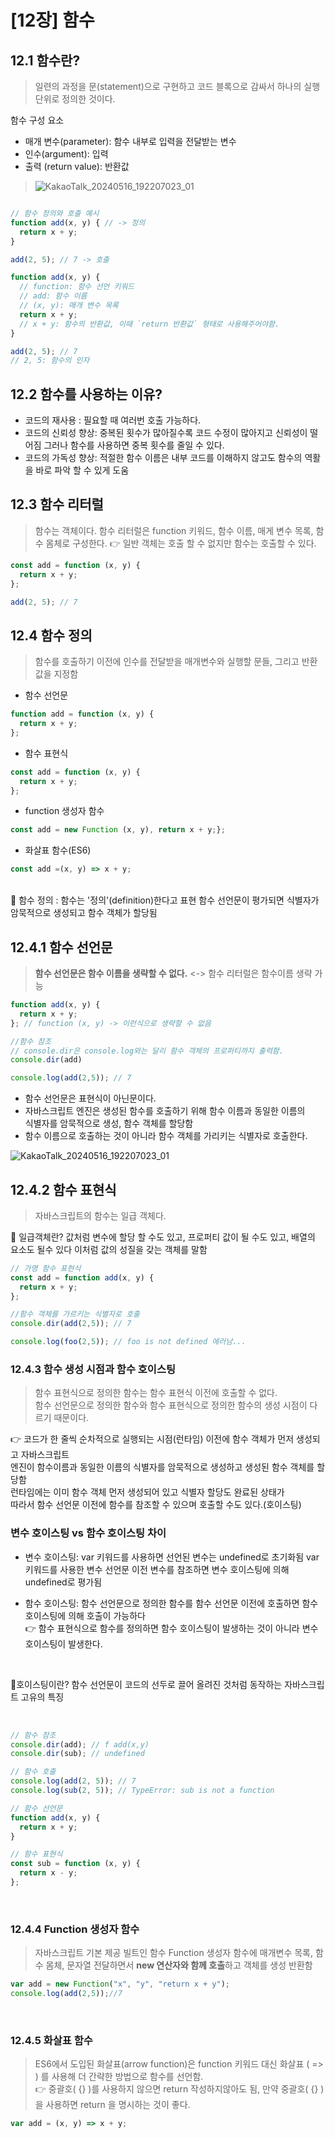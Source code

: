 # [12장] 함수

## 12.1 함수란?
> 일련의 과정을 문(statement)으로 구현하고 코드 블록으로 감싸서 하나의 실행 단위로 정의한 것이다. <br>

함수 구성 요소
- 매개 변수(parameter): 함수 내부로 입력을 전달받는 변수
- 인수(argument): 입력
- 출력 (return value): 반환값  <br>

>![KakaoTalk_20240516_192207023_01](https://github.com/hyeonseok98/js-deep-dive-study/assets/71476841/921b3da4-0986-408e-9806-2cdfbe16aaf6)


```javascript

// 함수 정의와 호출 예시 
function add(x, y) { // -> 정의
  return x + y;
}

add(2, 5); // 7 -> 호출
```

```javascript
function add(x, y) {
  // function: 함수 선언 키워드
  // add: 함수 이름
  // (x, y): 매개 변수 목록
  return x + y;
  // x + y: 함수의 반환값, 이때 `return 반환값` 형태로 사용해주어야함.
}

add(2, 5); // 7
// 2, 5: 함수의 인자
```

## 12.2 함수를 사용하는 이유?

- 코드의 재사용 : 필요할 때 여러번 호출 가능하다.
- 코드의 신뢰성 향상: 중복된 횟수가 많아질수록 코드 수정이 많아지고 신뢰성이 떨어짐 그러나 함수를 사용하면 중복 횟수를 줄일 수 있다.
- 코드의 가독성 향상: 적절한 함수 이름은 내부 코드를 이해하지 않고도 함수의 역활을 바로 파악 할 수 있게 도움


## 12.3 함수 리터럴
> 함수는 객체이다. 함수 리터럴은 function 키워드, 함수 이름, 매게 변수 목록, 함수 몸체로 구성한다.
  👉 일반 객체는 호출 할 수 없지만 함수는 호출할 수 있다.

```javascript
const add = function (x, y) {
  return x + y;
};

add(2, 5); // 7
```


## 12.4 함수 정의
> 함수를 호출하기 이전에 인수를 전달받을 매개변수와 실행할 문들, 그리고 반환값을 지정함 

- 함수 선언문

```javascript
function add = function (x, y) {
  return x + y;
};
```

- 함수 표현식

```javascript
const add = function (x, y) {
  return x + y;
};
```
- function 생성자 함수

```javascript
const add = new Function (x, y), return x + y;};
```
- 화살표 함수(ES6)
```javascript
const add =(x, y) => x + y;
```
<br>
📄 함수 정의 : 함수는 '정의'(definition)한다고 표현 함수 선언문이 평가되면 식별자가 암묵적으로 생성되고 함수 객체가 할당됨 


## 12.4.1 함수 선언문
> **함수 선언문은 함수 이름을 생략할 수 없다.** <-> 함수 리터럴은 함수이름 생략 가능

```javascript
function add(x, y) {
  return x + y;
}; // function (x, y) -> 이런식으로 생략할 수 없음

//함수 참조
// console.dir은 console.log와는 달리 함수 객체의 프로퍼티까지 출력함.
console.dir(add)

console.log(add(2,5)); // 7
```
- 함수 선언문은 표현식이 아닌문이다.
- 자바스크립트 엔진은 생성된 함수를 호출하기 위해 함수 이름과 동일한 이름의<br> 식별자를 암묵적으로 생성, 함수 객체를 할당함
- 함수 이름으로 호출하는 것이 아니라 함수 객체를 가리키는 식별자로 호출한다. <br>

![KakaoTalk_20240516_192207023_01](https://github.com/hyeonseok98/js-deep-dive-study/assets/71476841/799d432c-7688-4e04-bc4a-cf35cb0b30f8)

## 12.4.2 함수 표현식
> 자바스크립트의 함수는 일급 객체다.

📄 일급객체란? 값처럼 변수에 할당 할 수도 있고, 프로퍼티 값이 될 수도 있고, 배열의 요소도 될수 있다 이처럼 값의 성질을 갖는 객체를 말함

```javascript
// 가명 함수 표현식 
const add = function add(x, y) {
  return x + y;
};

//함수 객체를 가르키는 식별자로 호출
console.dir(add(2,5)); // 7

console.log(foo(2,5)); // foo is not defined 에러남...
```

### 12.4.3 함수 생성 시점과 함수 호이스팅

> 함수 표현식으로 정의한 함수는 함수 표현식 이전에 호출할 수 없다. <br>
  함수 선언문으로 정의한 함수와 함수 표현식으로 정의한 함수의 생성 시점이 다르기 때문이다.

👉 코드가 한 줄씩 순차적으로 실행되는 시점(런타임) 이전에 함수 객체가 먼저 생성되고 자바스크립트 <br>
엔진이 함수이름과 동일한 이름의 식별자를 암묵적으로 생성하고 생성된 함수 객체를 할당함 <br> 
런타임에는 이미 함수 객체 먼저 생성되어 있고 식별자 할당도 완료된 상태가 <br> 
따라서 함수 선언문 이전에 함수를 참조할 수 있으며 호출할 수도 있다.(호이스팅)

### 변수 호이스팅 vs 함수 호이스팅 차이
 - 변수 호이스팅: var 키워드를 사용하면 선언된 변수는 undefined로 초기화됨 var 키워드를 사용한 변수 선언문 이전 변수를 참조하면 변수 호이스팅에 의해 undefined로 평가됨 
 - 함수 호이스팅: 함수 선언문으로 정의한 함수를 함수 선언문 이전에 호출하면 함수 호이스팅에 의해 호출이 가능하다 <br>
    👉 함수 표현식으로 함수를 정의하면 함수 호이스팅이 발생하는 것이 아니라 변수 호이스팅이 발생한다. 

    <br>

📄호이스팅이란? 함수 선언문이 코드의 선두로 끌어 올려진 것처럼 동작하는 자바스크립트 고유의 특징

<br>

```javascript
// 함수 참조
console.dir(add); // f add(x,y)
console.dir(sub); // undefined

// 함수 호출
console.log(add(2, 5)); // 7
console.log(sub(2, 5)); // TypeError: sub is not a function

// 함수 선언문
function add(x, y) {
  return x + y;
}

// 함수 표현식
const sub = function (x, y) {
  return x - y;
};
```
<br>

### 12.4.4 Function 생성자 함수
> 자바스크립트 기본 제공 빌트인 함수 Function 생성자 함수에 매개변수 목록, 함수 몸체, 문자열 전달하면서 **new 연산자와 함께 호출**하고 객체를 생성 반환함 


```javascript
var add = new Function("x", "y", "return x + y");
console.log(add(2,5));//7
```
<br>

### 12.4.5 화살표 함수
> ES6에서 도입된 화살표(arrow function)은 function 키워드 대신 화살표 ( => ) 를 사용해 더 간략한 방법으로 함수를 선언함. <br>
👉 중괄호( {} )를 사용하지 않으면 return 작성하지않아도 됨, 만약 중괄호( {} )을 사용하면 return 을 명시하는 것이 좋다.

```javascript
var add = (x, y) => x + y;
```
